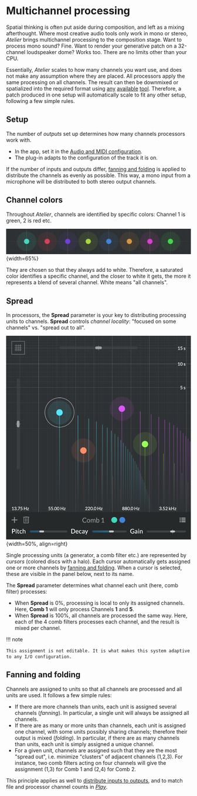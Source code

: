 # Multichannel processing

Spatial thinking is often put aside during composition, and left as a mixing afterthought. Where most creative audio tools only work in mono or stereo, _Atelier_ brings multichannel processing to the composition stage. Want to process mono sound? Fine. Want to render your generative patch on a 32-channel loudspeaker dome? Works too. There are no limits other than your CPU.

Essentially, _Atelier_ scales to how many channels you want use, and does not make any assumption where they are placed. All processors apply the same processing on all channels. The result can then be downmixed or spatialized into the required format using [any](https://plugins.iem.at/) [available](https://inagrm.com/en/store/product/15/spaces) [tool](https://forum.ircam.fr/projects/detail/spat/). Therefore, a patch produced in one setup will automatically scale to fit any other setup, following a few simple rules.

## Setup

The number of _outputs_ set up determines how many channels processors work with.

- In the app, set it in the [Audio and MIDI configuration](getting-started.md#application-audio-midi-setup).
- The plug-in adapts to the configuration of the track it is on.

If the number of inputs and outputs differ, [fanning and folding](#fanning-and-folding) is applied to distribute the channels as evenly as possible. This way, a mono input from a microphone will be distributed to both stereo output channels.

## Channel colors

Throughout _Atelier_, channels are identified by specific colors: Channel 1 is green, 2 is red etc.

![The first 8 channel colors represented on cursors](../assets/images/atelier/multichannel/multichannel-colors.png){width=65%}

They are chosen so that they always add to white. Therefore, a saturated color identifies a specific channel, and the closer to white it gets, the more it represents a blend of several channel. White means "all channels".

## Spread

In processors, the **Spread** parameter is your key to distributing processing units to channels. **Spread** controls _channel locality_: "focused on some channels" vs. "spread out to all".

![A screenshot illustrating channel assignments to cursors in Comb](../assets/images/atelier/multichannel/multichannel-assigned-channel-comb.png){width=50%, align=right}

Single processing units (a generator, a comb filter etc.) are represented by _cursors_ (colored discs with a halo). Each cursor automatically gets assigned one or more channels by [fanning and folding](#fanning-and-folding). When a cursor is selected, these are visible in the panel below, next to its name.

The **Spread** parameter determines what channel each unit (here, comb filter) processes:

- When **Spread** is 0%, processing is local to only its assigned channels. Here, **Comb 1** will only process Channels **1** and **5**.
- When **Spread** is 100%, all channels are processed the same way. Here, each of the 4 comb filters processes each channel, and the result is mixed per channel.

!!! note

    This assignment is not editable. It is what makes this system adaptive to any I/O configuration.

## Fanning and folding

Channels are assigned to units so that all channels are processed and all units are used. It follows a few simple rules:

- If there are more channels than units, each unit is assigned several channels (_fanning_). In particular, a single unit will always be assigned all channels.
- If there are as many or more units than channels, each unit is assigned one channel, with some units possibly sharing channels; therefore their output is mixed (_folding_). In particular, if there are as many channels than units, each unit is simply assigned a unique channel.
- For a given unit, channels are assigned such that they are the most "spread out", i.e. minimize "clusters" of adjacent channels (1,2,3). For instance, two comb filters acting on four channels will give the assignment (1,3) for Comb 1 and (2,4) for Comb 2.

This principle applies as well to [distribute inputs to outputs](#setup), and to match file and processor channel counts in [_Play_](../modules/play.md).

